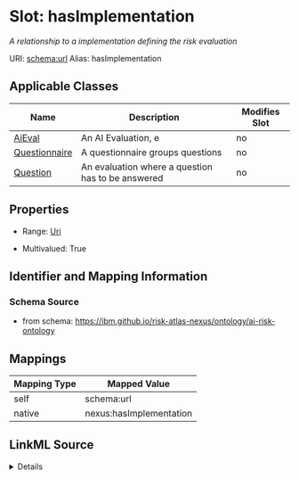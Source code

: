 

# Slot: hasImplementation


_A relationship to a implementation defining the risk evaluation_





URI: [schema:url](http://schema.org/url)
Alias: hasImplementation

<!-- no inheritance hierarchy -->





## Applicable Classes

| Name | Description | Modifies Slot |
| --- | --- | --- |
| [AiEval](AiEval.md) | An AI Evaluation, e |  no  |
| [Questionnaire](Questionnaire.md) | A questionnaire groups questions |  no  |
| [Question](Question.md) | An evaluation where a question has to be answered |  no  |







## Properties

* Range: [Uri](Uri.md)

* Multivalued: True





## Identifier and Mapping Information







### Schema Source


* from schema: https://ibm.github.io/risk-atlas-nexus/ontology/ai-risk-ontology




## Mappings

| Mapping Type | Mapped Value |
| ---  | ---  |
| self | schema:url |
| native | nexus:hasImplementation |




## LinkML Source

<details>
```yaml
name: hasImplementation
description: A relationship to a implementation defining the risk evaluation
from_schema: https://ibm.github.io/risk-atlas-nexus/ontology/ai-risk-ontology
rank: 1000
slot_uri: schema:url
alias: hasImplementation
domain_of:
- AiEval
range: uri
multivalued: true
inlined: false

```
</details>
